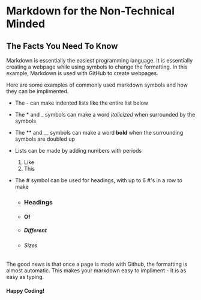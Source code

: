 # Markdown for the Non-Technical Minded
## The Facts You Need To Know

Markdown is essentially the easiest programming language. 
It is essentially creating a webpage while using symbols to change the formatting. 
In this example, Markdown is used with GitHub to create webpages. 

Here are some examples of commonly used markdown symbols and how they can be implimented. 

- The \- can make indented lists like the entire list below

- The \* and \_ symbols can make a word _italicized_ when surrounded by the symbols

- The \** and \__ symbols can make a word __bold__ when the surrounding symbols are doubled up

- Lists can be made by adding numbers with periods
    1. Like
    2. This

- The \# symbol can be used for headings, with up to 6 \#'s in a row to make 
    - ### Headings 
    - #### Of 
    - ##### Different
    - ###### Sizes


The good news is that once a page is made with Github, the formatting is almost automatic.
This makes your markdown easy to impliment - it is as easy as typing.

#### Happy Coding!
